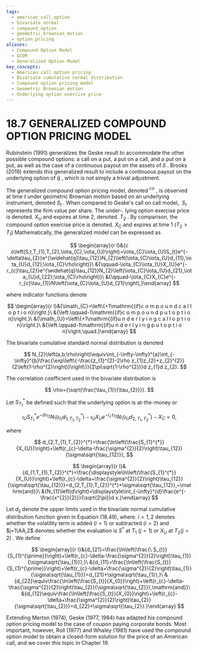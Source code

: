 ```yaml
---
tags:
  - american_call_option
  - bivariate_normal
  - compound_option
  - geometric_brownian_motion
  - option_pricing
aliases:
  - Compound Option Model
  - GCOM
  - Generalized Option Model
key_concepts:
  - American call option pricing
  - Bivariate cumulative normal distribution
  - Compound option pricing model
  - Geometric Brownian motion
  - Underlying option exercise price
---
```


# 18.7 GENERALIZED COMPOUND OPTION PRICING MODEL

Rubinstein (1991) generalizes the Geske result to accommodate the other possible compound options: a call on a put, a put on a call, and a put on a put, as well as the case of a continuous payout on the assets of $\delta$ . Brooks (2019) extends this generalized result to include a continuous payout on the underlying option of $\widehat{q}$ , which is not simply a trivial adjustment.

The generalized compound option pricing model, denoted $^{c o}$ , is observed at time $t$ under geometric Brownian motion based on an underlying instrument, denoted $S_{t}$ . When compared to Geske's call on call model,. $S_{t}$ represents the firm value per share. The under-. lying option exercise price is denoted. $X_{U}$ and expires at time 2, denoted. $T_{2}$ . By comparison, the compound option exercise price is denoted. $X_{\mathrm{{C}}}$ and expires at time 1 $(T_{2}>T_{1})$ Mathematically, the generalized model can be expressed as

$$
\begin{array}{r l}&{c o\left(S,t,T_{1},T_{2},\iota_{C},\iota_{U}\right)=\iota_{C}\iota_{U}S_{t}e^{-\delta\tau_{2}}e^{\widehat{q}\tau_{12}}N_{2}\left(\iota_{C}\iota_{U}d_{11},\iota_{U}d_{12};\iota_{C}\rho\right)}\ &{\qquad-\iota_{C}\iota_{U}X_{U}e^{-r_{c}\tau_{2}}e^{\widehat{q}\tau_{12}}N_{2}\left(\iota_{C}\iota_{U}d_{21},\iota_{U}d_{22};\iota_{C}\rho\right)}\ &{\qquad-\iota_{C}X_{C}e^{-r_{c}\tau_{1}}N\left(\iota_{C}\iota_{U}d_{21}\right),}\end{array}
$$

where indicator functions denote

$$
\begin{array}{r l}&{\imath_{C}=\left\{+1\mathrm{{if}c o m p o u n d c a l l o p t i o n}\right.}\ &{\left.\qquad-1\mathrm{{if}c o m p o u n d p u t o p t i o n}\right.}\ &{\imath_{U}=\left\{+1\mathrm{{if}u n d e r l y i n g c a l l o p t i o n}\right.}\ &{\left.\qquad-1\mathrm{{if}u n d e r l y i n g p u t o p t i o n}\right.\quad.}\end{array}
$$

The bivariate cumulative standard normal distribution is denoted

$$
N_{2}\left(a,b;\rho\right)\equiv\int_{-\infty-\infty}^{a}\int_{-\infty}^{b}\frac{\exp\left\{-\frac{z_{1}^{2}-2\rho z_{1}z_{2}+z_{2}^{2}}{2\left(1-\rho^{2}\right)}\right\}}{2\pi\sqrt{1-\rho^{2}}}d z_{1}d z_{2}.
$$

The correlation coefficient used in the bivariate distribution is

$$
\rho={\sqrt{\frac{\tau_{1}}{\tau_{2}}}}.
$$

Let $S_{T_{1}}^{*}$ be defined such that the underlying option is at-the-money or

$$
\iota_{U}S_{T_{1}}^{*}e^{-\delta\tau_{12}}N_{1}\left(\iota_{U}d_{1,T_{1},T_{2}}^{*}\right)-\iota_{U}X_{U}e^{-r_{c}\tau_{12}}N_{1}\left(\iota_{U}d_{2,T_{1},T_{2}}^{*}\right)-X_{C}=0,
$$

where

$$
d_{2,T_{1},T_{2}}^{*}=\frac{\ln\left(\frac{S_{1}^{*}}{X_{U}}\right)+\left(r_{c}-\delta-\frac{\sigma^{2}}{2}\right)\tau_{12}}{\sigma\sqrt{\tau_{12}}},
$$

$$
\begin{array}{r l}&{d_{1,T_{1},T_{2}}^{*}=\frac{\displaystyle\ln\left(\frac{S_{1}^{*}}{X_{U}}\right)+\left(r_{c}-\delta+\frac{\sigma^{2}}{2}\right)\tau_{12}}{\sigma\sqrt{\tau_{12}}}=d_{2,T_{1},T_{2}}^{*}+\sigma\sqrt{\tau_{12}},~\mathrm{and}}\ &{N_{1}\left(d\right)=\displaystyle\int_{-\infty}^{d}\frac{e^{-\frac{x^{2}}{2}}}{\sqrt{2\pi}}d x.}\end{array}
$$

Let $d_{i j}$ denote the upper limits used in the bivariate normal cumulative distribution function given in Equation (18.49), where. $i=1{,}2$ denotes whether the volatility term is added $(i=1)$ or subtracted $(i=2)$ and $j=1\AA,2$ denotes whether the evaluation is $S^{*}$ at $T_{1}$ $(j=1)$ or $X_{U}$ at $T_{2}(j=2)$ . We define

$$
\begin{array}{r l}&{d_{21}=\frac{\ln\left(\frac{\ S_{t}}{S_{1}^{\prime}}\right)+\left(r_{c}-\delta-\frac{\sigma^{2}}{2}\right)\tau_{1}}{\sigma\sqrt{\tau_{1}}},}\ &{d_{11}=\frac{\ln\left(\frac{S_{t}}{S_{1}^{\prime}}\right)+\left(r_{c}-\delta+\frac{\sigma^{2}}{2}\right)\tau_{1}}{\sigma\sqrt{\tau_{1}}}=d_{21}+\sigma\sqrt{\tau_{1}},}\ &{d_{22}\equiv\frac{\ln\left(\frac{S_{t}}{X_{0}}\right)+\left(r_{c}-\delta-\frac{\sigma^{2}}{2}\right)\tau_{2}}{\sigma\sqrt{\tau_{2}}},\mathrm{and}}\ &{d_{12}\equiv\frac{\ln\left(\frac{S_{t}}{X_{0}}\right)+\left(r_{c}-\delta+\frac{\sigma^{2}}{2}\right)\tau_{2}}{\sigma\sqrt{\tau_{2}}}=d_{22}+\sigma\sqrt{\tau_{2}}.}\end{array}
$$

Extending Merton (1974), Geske (1977, 1984) has adapted his compound option pricing model to the case of coupon paying corporate bonds. Most important, however, Roll (1977) and Whaley (1981) have used the compound option model to obtain a closed-form solution for the price of an American call, and we cover this topic in Chapter 19.
